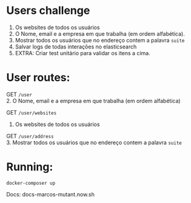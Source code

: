 # Users challenge

1. Os websites de todos os usuários
2. O Nome, email e a empresa em que trabalha (em ordem alfabética).
3. Mostrar todos os usuários que no endereço contem a palavra ```suite```
4. Salvar logs de todas interações no elasticsearch
5. EXTRA: Criar test unitário para validar os itens a cima.

# User routes:

GET `/user`  
2. O Nome, email e a empresa em que trabalha (em ordem alfabética)

GET `/user/websites`  
1. Os websites de todos os usuários

GET `/user/address`  
3. Mostrar todos os usuários que no endereço contem a palavra ```suite```

# Running:
`docker-composer up`

Docs:
docs-marcos-mutant.now.sh